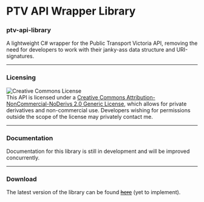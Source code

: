 # PTV API Wrapper Library
### ptv-api-library
A lightweight C# wrapper for the Public Transport Victoria API, removing the need for developers to work with their janky-ass data structure and URI-signatures.

---
### Licensing
![Creative Commons License](https://i.creativecommons.org/l/by-nc-nd/2.0/88x31.png)  
This API is licensed under a [Creative Commons Attribution-NonCommercial-NoDerivs 2.0 Generic License](http://creativecommons.org/licenses/by-nc-nd/2.0/), which allows for private derivatives and non-commercial use.
Developers wishing for permissions outside the scope of the license may privately contact me.

---
### Documentation
Documentation for this library is still in development and will be improved concurrently.

---
### Download
The latest version of the library can be found ~~[here](https://www.github.com/flareline/ptv-api-wrapper)~~ (yet to implement).